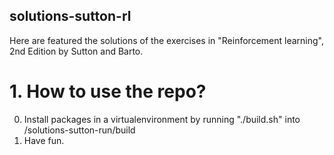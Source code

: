 ## solutions-sutton-rl
Here are featured the solutions of the exercises in "Reinforcement learning", 2nd Edition by Sutton and Barto.

# 1. How to use the repo?
0. Install packages in a virtualenvironment by running "./build.sh" into /solutions-sutton-run/build
1. Have fun.

